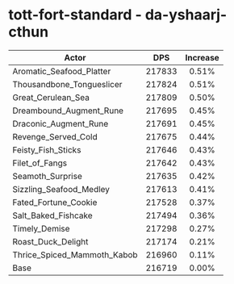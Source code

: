 # tott-fort-standard - da-yshaarj-cthun
| Actor | DPS | Increase |
|---|:---:|:---:|
|Aromatic_Seafood_Platter|217833|0.51%|
|Thousandbone_Tongueslicer|217824|0.51%|
|Great_Cerulean_Sea|217809|0.50%|
|Dreambound_Augment_Rune|217695|0.45%|
|Draconic_Augment_Rune|217691|0.45%|
|Revenge_Served_Cold|217675|0.44%|
|Feisty_Fish_Sticks|217646|0.43%|
|Filet_of_Fangs|217642|0.43%|
|Seamoth_Surprise|217635|0.42%|
|Sizzling_Seafood_Medley|217613|0.41%|
|Fated_Fortune_Cookie|217528|0.37%|
|Salt_Baked_Fishcake|217494|0.36%|
|Timely_Demise|217298|0.27%|
|Roast_Duck_Delight|217174|0.21%|
|Thrice_Spiced_Mammoth_Kabob|216960|0.11%|
|Base|216719|0.00%|

